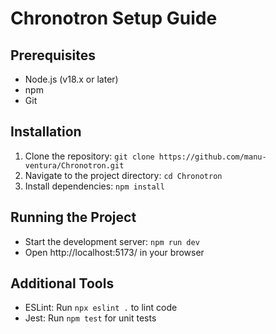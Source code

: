 # Chronotron Setup Guide

## Prerequisites
- Node.js (v18.x or later)
- npm
- Git

## Installation
1. Clone the repository: `git clone https://github.com/manu-ventura/Chronotron.git`
2. Navigate to the project directory: `cd Chronotron`
3. Install dependencies: `npm install`

## Running the Project
- Start the development server: `npm run dev`
- Open http://localhost:5173/ in your browser

## Additional Tools
- ESLint: Run `npx eslint .` to lint code
- Jest: Run `npm test` for unit tests 